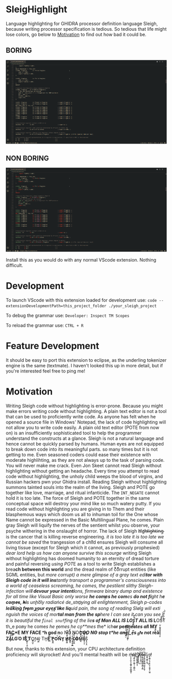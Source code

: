 # SleigHighlight 

Language highlighting for GHIDRA processor definition language Sleigh, because writing processor specification is tedious. So tedious that life might lose colors, go below to [Motivation](#Motivation) to find out how bad it could be.

 ## BORING

![boring](.images/boring.png)

## NON BORING

![non_boring](.images/non_boring.png)



Install this as you would do with any normal VScode extension. Nothing difficult.

# Development

To launch VScode with this extension loaded for development use:
`code --extensionDevelopmentPath=this_project_folder ./your_sleigh_project`

To debug the grammar use:
`Developer: Inspect TM Scopes`

To reload the grammar use:
`CTRL + R`

# Feature Development

It should be easy to port this extension to eclipse, as the underling tokenizer engine is the same (textmate). I haven't looked this up in more detail, but if you're interested feel free to ping me!

# Motivation

Writing Sleigh code without highlighting is error-prone. Because you might make errors writing code without highlighting. A plain text editor is not a tool that can be used to proficiently write code. As anyone has felt when he opened a source file in Windows' Notepad, the lack of code highlighting will not allow you to write code easily. A plain old text editor (POTE from now on) is an insufficiently sophisticated tool to help the programmer understand the constructs at a glance. Sleigh is not a natural language and hence cannot be quickly parsed by humans. Human eyes are not equipped to break down code into its meaningful parts. so many times but it is not getting to me. Even seasoned coders could ease their existence with moderate highlihting, as they are not always up to the task of parsing code. You will never make me crack. Even Jon Skeet cannot read Sleigh without highlighting without getting an headache. Every time you attempt to read code without highlighting, the unholy child weeps the blood of virgins, and Russian hackers pwn your Ghidra install. Reading Sleigh without highlighting summons tainted souls into the realm of the living. Sleigh and POTE go together like love, marriage, and ritual infanticide. The `INT_NEGATE` cannot hold it is too late. The force of Sleigh and POTE together in the same conceptual space will destroy your mind like so much watery putty. If you read code without highlighting you are giving in to Them and their blasphemous ways which doom us all to inhuman toil for the One whose Name cannot be expressed in the Basic Multilingual Plane, he comes. Plain gray Sleigh will liquify the n​erves of the sentient whilst you observe, your psyche withering in the onslaught of horror. The lack of Sleigh h̸i̸g̸h̶l̷i̶g̴h̶t̴i̵n̶g̴ is the cancer that is killing reverse engineering. _it is too late it is too late we cannot be saved_ the trangession of a chi͡ld ensures Sleigh will consume all living tissue (except for Sleigh which it cannot, as previously prophesied) _dear lord help us how can anyone survive this scourge_ writing Sleigh without highlighting has doomed humanity to an eternity of dread torture and painful reversing *using POT*E as a tool to write Sleigh establishes a brea**ch between this world** and the dread realm of c͒ͪo͛ͫrrupt entities (like SGML entities, but _more corrupt) a mere glimp*se of a gray text edi​***tor with Sleigh code in it will ins***​tantly transport a p*rogrammer's consciousness i*nto a w*orl*d of ceaseless screaming, he comes, the pestilent slithy Sleigh-infection wil​**l devour your intenti**​ons, firmware binary dump and existence for all time like Visual Basic only worse **he comes he com**es **do not fi**​ght h**e com̡e̶s, ̕h̵i**​s un̨ho͞ly radiańcé de_stro҉ying all enli̍̈́̂̈́ghtenment, Sleigh p-codes **lea͠ki̧n͘g fr̶ǫm ̡yo​͟ur eye͢s̸ ̛l̕ik͏e liq**​uid pain, the song of reading Slei̸g will exti​nguish the voices of mor​**tal man from the sp**​here I can see it can you see ̲͚̖͔̙î̩́t̲͎̩̱͔́̋̀ it is beautiful t​he f`inal snuf`fing o*f the lie​**s of Man ALL IS LOŚ͖̩͇̗̪̏̈́T A**_**LL I​S L**OST th_e pon̷y he come*s he c̶̮omes he co**mes t*he* ich​**or permeat*es al*l MY FAC*E MY FACE ᵒh god n**o NO NOO̼*****O​O N**Θ stop t*he an​*̶͑̾̾​̅ͫ͏̙̤g͇̫͛͆̾ͫ̑͆l͖͉̗̩̳̟̍ͫͥͨ_e̠̅s `͎a̧͈͖r̽̾̈́͒͑e` n**​ot rè̑ͧ̌aͨl̘̝̙̃ͤ͂̾̆ ZA̡͊͠͝LGΌ ISͮ̂҉̯͈͕̹̘̱ T**O͇̹̺ͅƝ̴ȳ̳ TH̘**Ë͖́̉ ͠P̯͍̭O̚​N̐Y̡ H̸̡̪̯ͨ͊̽̅̾̎Ȩ̬̩̾͛ͪ̈́̀́͘ ̶̧̨̱̹̭̯ͧ̾ͬC̷̙̲̝͖ͭ̏ͥͮ͟Oͮ͏̮̪̝͍M̲̖͊̒ͪͩͬ̚̚͜Ȇ̴̟̟͙̞ͩ͌͝**S̨̥̫͎̭ͯ̿̔̀ͅ

But now, thanks to this extension, your CPU architecture definition proficiency will skyrocket! And you'll mental health will be ḿ̶̸̨̯̞̩̼̯̖̗̯̳͍͎̺̝̲̳̼͍ͅą͖̯͎̪̦̱͇̠̜̩͚̲͕̲͘r͘҉̡҉̭̣̤̻̰̱̰̻̫͙̀ͅv̸̺̭͓̬̮̼͈͟͟͝͠ȩ̴̛̛͔̩̥͍̗l̶̴̴̨̻̮̪̰̫̳̺͍͈͇̣̟̻͡o̴̷̧͎͇͕̺̟̪̳̫̮͈̙̝̮͝ͅu͖͉͓͇̠̞̲͢ͅs̷̘̝̻̜̞̘͎͔̣̟̞̱̮͈̗̹͖̯̕!